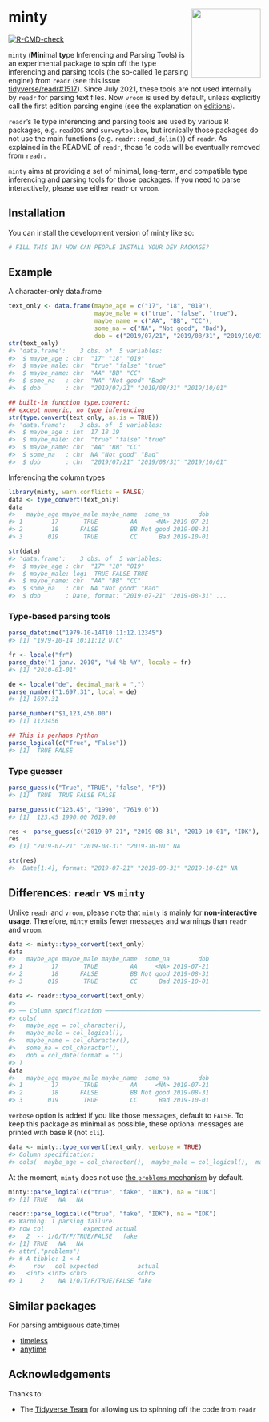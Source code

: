 
<!-- README.md is generated from README.Rmd. Please edit that file -->

# minty <img src="man/figures/logo.png" align="right" height="138" alt = ""/>

<!-- badges: start -->

[![R-CMD-check](https://github.com/gesistsa/minty/actions/workflows/R-CMD-check.yaml/badge.svg)](https://github.com/gesistsa/minty/actions/workflows/R-CMD-check.yaml)
<!-- badges: end -->

`minty` (**Min**imal **ty**pe Inferencing and Parsing Tools) is an
experimental package to spin off the type inferencing and parsing tools
(the so-called 1e parsing engine) from `readr` (see this issue
[tidyverse/readr\#1517](https://github.com/tidyverse/readr/issues/1517)).
Since July 2021, these tools are not used internally by `readr` for
parsing text files. Now `vroom` is used by default, unless explicitly
call the first edition parsing engine (see the explanation on
[editions](https://github.com/tidyverse/readr?tab=readme-ov-file#editions)).

`readr`’s 1e type inferencing and parsing tools are used by various R
packages, e.g. `readODS` and `surveytoolbox`, but ironically those
packages do not use the main functions (e.g. `readr::read_delim()`) of
`readr`. As explained in the README of `readr`, those 1e code will be
eventually removed from `readr`.

`minty` aims at providing a set of minimal, long-term, and compatible
type inferencing and parsing tools for those packages. If you need to
parse interactively, please use either `readr` or `vroom`.

## Installation

You can install the development version of minty like so:

``` r
# FILL THIS IN! HOW CAN PEOPLE INSTALL YOUR DEV PACKAGE?
```

## Example

A character-only data.frame

``` r
text_only <- data.frame(maybe_age = c("17", "18", "019"),
                        maybe_male = c("true", "false", "true"),
                        maybe_name = c("AA", "BB", "CC"),
                        some_na = c("NA", "Not good", "Bad"),
                        dob = c("2019/07/21", "2019/08/31", "2019/10/01"))
str(text_only)
#> 'data.frame':    3 obs. of  5 variables:
#>  $ maybe_age : chr  "17" "18" "019"
#>  $ maybe_male: chr  "true" "false" "true"
#>  $ maybe_name: chr  "AA" "BB" "CC"
#>  $ some_na   : chr  "NA" "Not good" "Bad"
#>  $ dob       : chr  "2019/07/21" "2019/08/31" "2019/10/01"
```

``` r
## built-in function type.convert:
## except numeric, no type inferencing
str(type.convert(text_only, as.is = TRUE))
#> 'data.frame':    3 obs. of  5 variables:
#>  $ maybe_age : int  17 18 19
#>  $ maybe_male: chr  "true" "false" "true"
#>  $ maybe_name: chr  "AA" "BB" "CC"
#>  $ some_na   : chr  NA "Not good" "Bad"
#>  $ dob       : chr  "2019/07/21" "2019/08/31" "2019/10/01"
```

Inferencing the column types

``` r
library(minty, warn.conflicts = FALSE)
data <- type_convert(text_only)
data
#>   maybe_age maybe_male maybe_name  some_na        dob
#> 1        17       TRUE         AA     <NA> 2019-07-21
#> 2        18      FALSE         BB Not good 2019-08-31
#> 3       019       TRUE         CC      Bad 2019-10-01
```

``` r
str(data)
#> 'data.frame':    3 obs. of  5 variables:
#>  $ maybe_age : chr  "17" "18" "019"
#>  $ maybe_male: logi  TRUE FALSE TRUE
#>  $ maybe_name: chr  "AA" "BB" "CC"
#>  $ some_na   : chr  NA "Not good" "Bad"
#>  $ dob       : Date, format: "2019-07-21" "2019-08-31" ...
```

### Type-based parsing tools

``` r
parse_datetime("1979-10-14T10:11:12.12345")
#> [1] "1979-10-14 10:11:12 UTC"
```

``` r
fr <- locale("fr")
parse_date("1 janv. 2010", "%d %b %Y", locale = fr)
#> [1] "2010-01-01"
```

``` r
de <- locale("de", decimal_mark = ",")
parse_number("1.697,31", local = de)
#> [1] 1697.31
```

``` r
parse_number("$1,123,456.00")
#> [1] 1123456
```

``` r
## This is perhaps Python
parse_logical(c("True", "False"))
#> [1]  TRUE FALSE
```

### Type guesser

``` r
parse_guess(c("True", "TRUE", "false", "F"))
#> [1]  TRUE  TRUE FALSE FALSE
```

``` r
parse_guess(c("123.45", "1990", "7619.0"))
#> [1]  123.45 1990.00 7619.00
```

``` r
res <- parse_guess(c("2019-07-21", "2019-08-31", "2019-10-01", "IDK"), na = "IDK")
res
#> [1] "2019-07-21" "2019-08-31" "2019-10-01" NA
```

``` r
str(res)
#>  Date[1:4], format: "2019-07-21" "2019-08-31" "2019-10-01" NA
```

## Differences: `readr` vs `minty`

Unlike `readr` and `vroom`, please note that `minty` is mainly for
**non-interactive usage**. Therefore, `minty` emits fewer messages and
warnings than `readr` and `vroom`.

``` r
data <- minty::type_convert(text_only)
data
#>   maybe_age maybe_male maybe_name  some_na        dob
#> 1        17       TRUE         AA     <NA> 2019-07-21
#> 2        18      FALSE         BB Not good 2019-08-31
#> 3       019       TRUE         CC      Bad 2019-10-01
```

``` r
data <- readr::type_convert(text_only)
#> 
#> ── Column specification ────────────────────────────────────────────────────────
#> cols(
#>   maybe_age = col_character(),
#>   maybe_male = col_logical(),
#>   maybe_name = col_character(),
#>   some_na = col_character(),
#>   dob = col_date(format = "")
#> )
data
#>   maybe_age maybe_male maybe_name  some_na        dob
#> 1        17       TRUE         AA     <NA> 2019-07-21
#> 2        18      FALSE         BB Not good 2019-08-31
#> 3       019       TRUE         CC      Bad 2019-10-01
```

`verbose` option is added if you like those messages, default to
`FALSE`. To keep this package as minimal as possible, these optional
messages are printed with base R (not `cli`).

``` r
data <- minty::type_convert(text_only, verbose = TRUE)
#> Column specification:
#> cols(  maybe_age = col_character(),  maybe_male = col_logical(),  maybe_name = col_character(),  some_na = col_character(),  dob = col_date(format = ""))
```

At the moment, `minty` does not use [the `problems`
mechanism](https://vroom.r-lib.org/reference/problems.html) by default.

``` r
minty::parse_logical(c("true", "fake", "IDK"), na = "IDK")
#> [1] TRUE   NA   NA
```

``` r
readr::parse_logical(c("true", "fake", "IDK"), na = "IDK")
#> Warning: 1 parsing failure.
#> row col           expected actual
#>   2  -- 1/0/T/F/TRUE/FALSE   fake
#> [1] TRUE   NA   NA
#> attr(,"problems")
#> # A tibble: 1 × 4
#>     row   col expected           actual
#>   <int> <int> <chr>              <chr> 
#> 1     2    NA 1/0/T/F/TRUE/FALSE fake
```

## Similar packages

For parsing ambiguous date(time)

  - [timeless](https://github.com/schochastics/timeless)
  - [anytime](https://github.com/eddelbuettel/anytime)

## Acknowledgements

Thanks to:

  - The [Tidyverse Team](https://github.com/tidyverse) for allowing us
    to spinning off the code from `readr`
